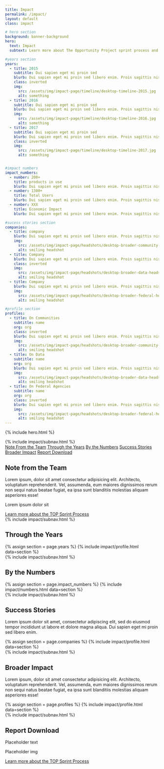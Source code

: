 ```yaml
---
title: Impact
permalink: /impact/
layout: default
class: impact

# hero section
background: banner-background
hero:
  text: Impact
  subtext: Learn more about The Opportunity Project sprint process and participant roles.

#years section
years:
  - title: 2015
    subtitle: Dui sapien eget mi proin sed
    blurb: Dui sapien eget mi proin sed libero enim. Proin sagittis nisl
    class: inverted
    img:
      src: /assets/img/impact-page/timeline/desktop-timeline-2015.jpg
      alt: something
  - title: 2016
    subtitle: Dui sapien eget mi proin sed
    blurb: Dui sapien eget mi proin sed libero enim. Proin sagittis nisl
    img:
      src: /assets/img/impact-page/timeline/desktop-timeline-2016.jpg
      alt: something
  - title: 2017
    subtitle: Dui sapien eget mi proin sed
    blurb: Dui sapien eget mi proin sed libero enim. Proin sagittis nisl
    class: inverted
    img:
      src: /assets/img/impact-page/timeline/desktop-timeline-2017.jpg
      alt: something


#impact numbers
impact_numbers:
  - number: 200+
    title: products in use
    blurb: Dui sapien eget mi proin sed libero enim. Proin sagittis nisl rhoncus.
  - number: 1300+
    title: Total Users
    blurb: Dui sapien eget mi proin sed libero enim. Proin sagittis nisl rhoncus.
  - number: XXX
    title: Economic Impact
    blurb: Dui sapien eget mi proin sed libero enim. Proin sagittis nisl rhoncus.

#sucess stories section
companies:
  - title: company
    blurb: Dui sapien eget mi proin sed libero enim. Proin sagittis nisl
    img:
      src: /assets/img/impact-page/headshots/desktop-broader-community-headshot.jpg
      alt: smiling headshot
  - title: Company
    blurb: Dui sapien eget mi proin sed libero enim. Proin sagittis nisl
    class: inverted
    img:
      src: /assets/img/impact-page/headshots/desktop-broader-data-headshot.jpg
      alt: smiling headshot
  - title: Company
    blurb: Dui sapien eget mi proin sed libero enim. Proin sagittis nisl
    img:
      src: /assets/img/impact-page/headshots/desktop-broader-federal-headshot.jpg
      alt: smiling headshot

#profile section
profiles:
  - title: On Communities
    subtitle: name
    org: org
    class: inverted
    blurb: Dui sapien eget mi proin sed libero enim. Proin sagittis nisl
    img:
      src: /assets/img/impact-page/headshots/desktop-broader-community-headshot.jpg
      alt: smiling headshot
  - title: On Data
    subtitle: name
    org: org
    blurb: Dui sapien eget mi proin sed libero enim. Proin sagittis nisl
    img:
      src: /assets/img/impact-page/headshots/desktop-broader-data-headshot.jpg
      alt: smiling headshot
  - title: On Federal Agencies
    subtitle: name
    org: org
    class: inverted
    blurb: Dui sapien eget mi proin sed libero enim. Proin sagittis nisl
    img:
      src: /assets/img/impact-page/headshots/desktop-broader-federal-headshot.jpg
      alt: smiling headshot
---
```

{% include hero.html %}
<section id="team-intro" class="team-intro grid-background">
  <div class="content-container grid-container">
  {% include impact/subnav.html %}
  <nav id="subnav" class="tablet:display-none">
    <div class="nav-content-container">
      <a href="{{site.baseurl}}/impact#team-intro">Note From the Team</a>
      <a href="{{site.baseurl}}/impact#years">Through the Years</a>
      <a href="{{site.baseurl}}/impact#impact-numbers">By the Numbers</a>
      <a href="{{site.baseurl}}/impact#sucess">Success Stories</a>
      <a href="{{site.baseurl}}/impact#broader-impact">Broader Impact</a>
      <a href="{{site.baseurl}}/impact#report-download">Report Download</a>
    </div>
  </nav>
  <h2>Note from the Team</h2>
  <div class="shadow-box">
    <p>Lorem ipsum, dolor sit amet consectetur adipisicing elit. Architecto, voluptatum reprehenderit. Vel, assumenda, eum maiores dignissimos rerum non sequi natus beatae fugiat, ea ipsa sunt blanditiis molestias aliquam asperiores esse!</p>
    <p>Lorem ipsum dolor sit</p>
  </div>
  <div class="display-flex flex-justify-center margin-top-4">
    <a href="https://opportunity.census.gov/our-process/" target="_blank"
      class="usa-button text-ink margin-top-2 tablet:padding-y-2 padding-x-205 usa-button--outline  .outline-1px.outline-black  tablet:margin-top-4 site-button bg-white text-underline">
      Learn more about the TOP Sprint Process
    </a>
  </div>
  </div>
</section>

<section id="years" class="years">
  <div class="year-counter-container">
  <div class="grid-container content-container">
    {% include impact/subnav.html %}
    <div class="">
      <h2>Through the Years</h2>
    </div>
    </div>
  </div>
  <div class="year-timeline-container">
  <div class="grid-container content-container">
    {% assign section = page.years %}
    {% include impact/profile.html data=section %}
  </div>
  </div>
</section>

<section id="impact-numbers" class="grid-background impact-numbers">
  <div class="content-container grid-container">
    {% include impact/subnav.html %}
    <h2>By the Numbers</h2>
    {% assign section = page.impact_numbers %}
    {% include impact/numbers.html data=section %}
  </div>
</section>

<section id="success" class="success">
  <div class="content-container grid-container">
  {% include impact/subnav.html %}
    <h2>Success Stories</h2>
    <div>
      <p>Lorem ipsum dolor sit amet, consectetur adipiscing elit, sed do eiusmod tempor incididunt ut labore et dolore magna aliqua. Dui sapien eget mi proin sed libero enim.</p>
    </div>
  <div class="profiles-container">
    {% assign section = page.companies %}
    {% include impact/profile.html data=section %}
  </div>
  </div>
</section>

<section id="broader-impact" class="broader-impact grid-background">
  <div class="content-container grid-container">
  {% include impact/subnav.html %}
  <div>
    <h2>Broader Impact</h2>
  </div>
  <div class="shadow-box">
    <p>Lorem ipsum, dolor sit amet consectetur adipisicing elit. Architecto, voluptatum reprehenderit. Vel, assumenda, eum maiores dignissimos rerum non sequi natus beatae fugiat, ea ipsa sunt blanditiis molestias aliquam asperiores esse!</p>
  </div>
  <div class="profiles-container">
    {% assign section = page.profiles %}
    {% include impact/profile.html data=section %}
  </div>
  </div>
</section>

<section id="report-download" class="report-download">
  <div class="content-container grid-container">
  {% include impact/subnav.html %}
  <h2>Report Download</h2>
  <div>
  <p>Placeholder text</p>
  <p>Placeholder img</p>
    <div class="display-flex flex-justify-center margin-top-4">
    <a href="https://opportunity.census.gov/our-process/" target="_blank"
      class="usa-button text-ink margin-top-2 tablet:padding-y-2 padding-x-205 usa-button--outline  .outline-1px.outline-black  tablet:margin-top-4 site-button bg-white text-underline">
      Learn more about the TOP Sprint Process
    </a>
  </div>
  </div>
  </div>
</section>